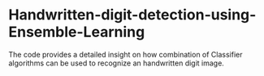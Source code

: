 # Handwritten-digit-detection-using-Ensemble-Learning
The code provides a detailed insight on how combination of Classifier algorithms can be used to recognize an handwritten digit image.

